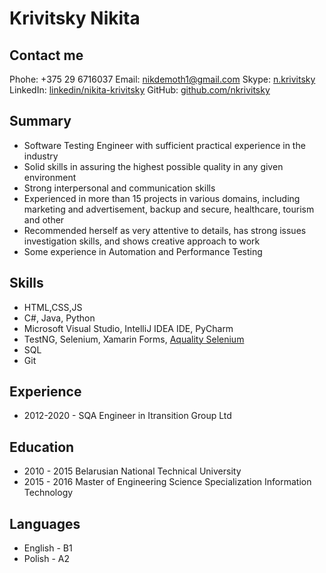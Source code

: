 # Krivitsky Nikita

## Contact me
Phohe: +375 29 6716037
Email: nikdemoth1@gmail.com
Skype: [n.krivitsky](skype:n.krivitsky?add)
LinkedIn: [linkedin/nikita-krivitsky](www.linkedin.com/in/nikita-krivitsky)
GitHub: [github.com/nkrivitsky](https://github.com/nkrivitsky)

## Summary
- Software Testing Engineer with sufficient practical experience in the industry  
- Solid skills in assuring the highest possible quality in any given environment  
- Strong interpersonal and communication skills  
- Experienced in more than 15 projects in various domains, including marketing and advertisement, backup and secure, healthcare, tourism and other  
- Recommended herself as very attentive to details, has strong issues investigation skills, and shows creative approach to work  
- Some experience in Automation and Performance Testing  

## Skills
- HTML,CSS,JS
- C#, Java, Python
- Microsoft Visual Studio, IntelliJ IDEA IDE, PyCharm
- TestNG, Selenium, Xamarin Forms, [Aquality Selenium](https://github.com/aquality-automation/aquality-selenium-java/)
- SQL
- Git

## Experience
- 2012-2020 - SQA Engineer in Itransition Group Ltd

## Education
- 2010 - 2015 Belarusian National Technical University
- 2015 - 2016 Master of Engineering Science Specialization Information Technology

## Languages
- English - B1 
- Polish - A2